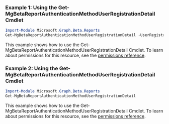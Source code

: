 ### Example 1: Using the Get-MgBetaReportAuthenticationMethodUserRegistrationDetail Cmdlet
```powershell
Import-Module Microsoft.Graph.Beta.Reports
Get-MgBetaReportAuthenticationMethodUserRegistrationDetail -UserRegistrationDetailsId $userRegistrationDetailsId
```
This example shows how to use the Get-MgBetaReportAuthenticationMethodUserRegistrationDetail Cmdlet.
To learn about permissions for this resource, see the [permissions reference](/graph/permissions-reference).
### Example 2: Using the Get-MgBetaReportAuthenticationMethodUserRegistrationDetail Cmdlet
```powershell
Import-Module Microsoft.Graph.Beta.Reports
Get-MgBetaReportAuthenticationMethodUserRegistrationDetail
```
This example shows how to use the Get-MgBetaReportAuthenticationMethodUserRegistrationDetail Cmdlet.
To learn about permissions for this resource, see the [permissions reference](/graph/permissions-reference).
